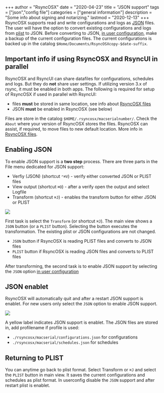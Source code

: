 +++
author = "RsyncOSX"
date = "2020-04-23"
title =  "JSON support"
tags = ["json","config file"]
categories = ["general information"]
description = "Some info about signing and notarizing."
lastmod = "2020-12-13"
+++
RsyncOSX supports read and write configurations and logs as [JSON](https://en.wikipedia.org/wiki/JSON) files. The user will have the option to convert existing configurations and logs from [plist](https://en.wikipedia.org/wiki/Property_list) to JSON. Before converting to JSON, [in user configuration](/post/userconfiguration/), make a backup of the current configuration files. The current configurations is backed up in the catalog `$Home/Documents/RsyncOSXcopy-$date-suffix`.

## Important info if using RsyncOSX and RsyncUI in parallel

RsyncOSX and RsyncUI can share datafiles for configurations, schedules and logs. But they do **not** share user settings. If utilizing version 3.x of rsync, it must be enabled in both apps. The following is required for setup of RsyncOSX if used in parallel with RsyncUI:

- files **must** be stored in same location, see info about [RsyncOSX files](/post/configfiles/)
- JSON **must** be enabled in RsyncOSX (see below)

Files are store in the catalog `$HOME/.rsyncosx/macserialnumber/`. Check the `About` where your version of RsyncOSX stores the files. RsyncOSX can assist, if required, to move files to new default location. More info in [RsyncOSX files](/post/configfiles/).

## Enabling JSON

To enable JSON support is a **two step** process. There are three parts in the File menu dedicated for JSON support:

- Verfiy (JSON) (shortcut `⌃⌘V`) - verify either converted JSON or PLIST files
- View output (shortcut `⌘O`) -  after a verify open the output and select Logfile
- Transform (shortcut `⌘J`) - enables the transform button for either JSON or PLIST

![](/images/RsyncOSX/master/json/filemenu.png)

First task is select the `Transform` (or shortcut `⌘J`). The main view shows a `JSON` button (or a `PLIST` button). Selecting the button executes the transformation. The existing plist or JSON configurations are not changed.

- `JSON` button if RsyncOSX is reading PLIST files and converts to JSON files
- `PLIST` button if RsyncOSX is reading JSON files and converts to PLIST files

After transforming, the second task is to enable JSON support by selecting the `JSON` option [in user configuration](/post/userconfiguration/)

## JSON enablet

RsyncOSX will automatically quit and after a restart JSON support is enablet. For new users only select the `JSON` option to enable JSON support.

![](/images/RsyncOSX/master/json/json.png)

A yellow label indicates JSON support is enablet. The JSON files are stored in, add profilename if profile is used:

- `./rsyncosx/macserial/configurations.json` for configurations
- `./rsyncosx/macserial/schedules.json` for schedules

## Returning to PLIST

You can anytime go back to plist format. Select Transform or `⌘J` and select the `PLIST` button in main view. It saves the current configurations and schedules as plist format. In userconfig disable the `JSON` support and after restart plist is enablet.
